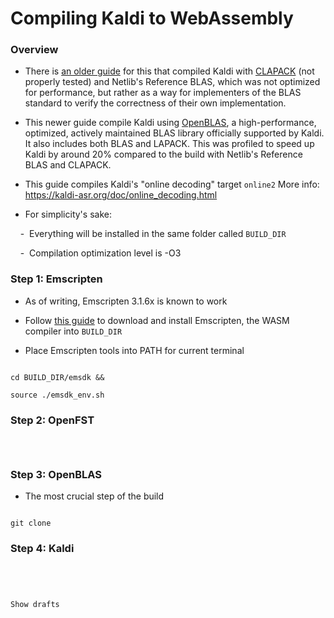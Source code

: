 # Compiling Kaldi to WebAssembly 



### Overview

- There is [an older guide](https://gitlab.inria.fr/multispeech/kaldi.web/kaldi-wasm/-/wikis/build_details.md) for this that compiled Kaldi with [CLAPACK](https://www.netlib.org/clapack) (not properly tested) and Netlib's Reference BLAS, which was not optimized for performance, but rather as a way for implementers of the BLAS standard to verify the correctness of their own implementation. 



- This newer guide compile Kaldi using [OpenBLAS](https://github.com/OpenMathLib/OpenBLAS), a high-performance, optimized, actively maintained BLAS library officially supported by Kaldi. It also includes both BLAS and LAPACK. This was profiled to speed up Kaldi by around 20% compared to the build with Netlib's Reference BLAS and CLAPACK.



- This guide compiles Kaldi's "online decoding" target ```online2``` More info: https://kaldi-asr.org/doc/online_decoding.html



- For simplicity's sake:

    -  Everything will be installed in the same folder called ```BUILD_DIR```

    -  Compilation optimization level is -O3



### Step 1: Emscripten

- As of writing, Emscripten 3.1.6x is known to work

- Follow [this guide](https://emscripten.org/docs/getting_started/downloads.html) to download and install Emscripten, the WASM compiler into ```BUILD_DIR```

- Place Emscripten tools into PATH for current terminal

```

cd BUILD_DIR/emsdk &&

source ./emsdk_env.sh

```



### Step 2: OpenFST

```



```



### Step 3: OpenBLAS

- The most crucial step of the build

```

git clone

```



### Step 4: Kaldi

```




Show drafts


